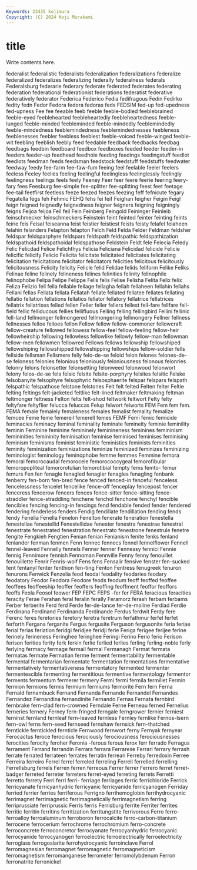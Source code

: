```yaml
---
Keywords: 23435 kojimura
Copyright: (C) 2024 Koji Murakami
---
```


# title

Write contents here.



federalist federalistic federalists federalization federalizations federalize federalized federalizes federalizing
federally federalness federals Federalsburg federarie federary federate federated federates federating
federation federational federationist federations federatist federative federatively federator Federica Federico
Fedia fedifragous Fedin Fedirko fedity fedn Fedor Fedora fedora fedoras
feds FEDSIM fed-up fed-upedness fed-upness Fee fee feeable feeb feeble
feeble-bodied feeblebrained feeble-eyed feeblehearted feebleheartedly feebleheartedness feeble-lunged feeble-minded feebleminded feeble-mindedly
feeblemindedly feeble-mindedness feeblemindedness feeblemindednesses feebleness feeblenesses feebler feebless feeblest feeble-voiced
feeble-winged feeble-wit feebling feeblish feebly feed feedable feedback feedbacks feedbag
feedbags feedbin feedboard feedbox feedboxes feeded feeder feeder-in feeders feeder-up
feedhead feedhole feeding feedings feedingstuff feedlot feedlots feedman feeds feedsman
feedstock feedstuff feedstuffs feedwater feedway feedy fee-farm fee-faw-fum feeing feel
feelable feeler feelers feeless Feeley feelies feeling feelingful feelingless feelinglessly
feelingly feelingness feelings feels feely Feeney Feer feer feere feerie
feering feery-fary fees Feesburg fee-simple fee-splitter fee-splitting feest feet feetage
fee-tail feetfirst feetless feeze feezed feezes feezing feff fefnicute fegary
Fegatella fegs feh Fehmic FEHQ fehs fei feif Feighan feigher
Feigin Feigl feign feigned feignedly feignedness feigner feigners feigning feigningly
feigns Feijoa feijoa Feil feil Fein Feinberg Feingold Feininger Feinleib
feinschmecker feinschmeckers Feinstein feint feinted feinter feinting feints feirie feis
Feisal feiseanna feist feistier feistiest feists feisty felafel felaheen felahin
felanders Felapton felapton Felch Feld Felda Felder Feldman feldsher feldspar
feldsparphyre feldspars feldspath feldspathic feldspathization feldspathoid feldspathoidal feldspathose Feldstein Feldt
fele Felecia Feledy Felic Felicdad Felice Felichthys Felicia Feliciana Felicidad
felicide Felicie felicific felicify Felicio Felicita felicitate felicitated felicitates felicitating
felicitation felicitations felicitator felicitators felicities felicitous felicitously felicitousness Felicity felicity
Felicle felid Felidae felids feliform Felike Feliks Felinae feline felinely
felineness felines felinities felinity felinophile felinophobe Felipa Felipe Felippe Felis
felis Felise Felisha Felita Felix felix Feliza Felizio fell fella
fellable fellage fellagha fellah fellaheen fellahin fellahs Fellani fellas Fellata
fellata Fellatah fellate fellated fellatee fellates fellating fellatio fellation fellations
fellatios fellator fellatory fellatrice fellatrices fellatrix fellatrixes felled fellen Feller
feller fellers fellest fell-fare fellfare fell-field fellic felliducous fellies fellifluous
Felling felling fellingbird Fellini fellinic fell-land fellmonger fellmongered fellmongering fellmongery
Fellner fellness fellnesses felloe felloes fellon Fellow fellow fellow-commoner fellowcraft
fellow-creature fellowed fellowess fellow-feel fellow-feeling fellow-heir fellowheirship fellowing fellowless fellowlike
fellowly fellow-man fellowman fellow-men fellowmen fellowred Fellows fellows fellowship fellowshiped
fellowshiping fellowshipped fellowshipping fellowships fellow-soldier fells fellside fellsman Fellsmere felly
felo-de-se feloid felon felones felones-de-se feloness felonies felonious feloniously feloniousness
felonous felonries felonry felons felonsetter felonsetting felonweed felonwood felonwort felony
felos-de-se fels felsic felsite felsite-porphyry felsites felsitic Felske felsobanyite felsophyre
felsophyric felsosphaerite felspar felspars felspath felspathic felspathose felstone felstones Felt
felt felted Felten felter Feltie felting feltings felt-jacketed feltlike felt-lined
feltmaker feltmaking feltman feltmonger feltness Felton felts felt-shod feltwork feltwort
Felty felty feltyfare feltyflier felucca feluccas Felup felwort felworts FEM
Fem fem fem. FEMA female femalely femaleness females femalist femality
femalize femcee Feme feme femereil femerell femes FEMF Femi femic
femicide feminacies feminacy feminal feminality feminate femineity feminie feminility feminin
Feminine feminine femininely feminineness feminines femininism femininities femininity feminisation feminise
feminised feminises feminising feminism feminisms feminist feministic feministics feminists feminities
feminity feminization feminizations feminize feminized feminizes feminizing feminologist feminology feminophobe
femme femmes Femmine femora femoral femorocaudal femorocele femorococcygeal femorofibular femoropopliteal
femororotulian femorotibial fempty fems femto- femur femurs Fen fen fenagle
fenagled fenagler fenagles fenagling fenbank fenberry fen-born fen-bred fence fenced
fenced-in fenceful fenceless fencelessness fencelet fencelike fence-off fenceplay fencepost fencer
fenceress fencerow fencers fences fence-sitter fence-sitting fence-straddler fence-straddling fenchene fenchol
fenchone fenchyl fencible fencibles fencing fencing-in fencings fend fendable fended
fender fendered fendering fenderless fenders Fendig fendillate fendillation fending fends
fendy Fenelia Fenella Fenelon Fenelton fenerate feneration fenestella fenestellae fenestellid
Fenestellidae fenester fenestra fenestrae fenestral fenestrate fenestrated fenestration fenestrato fenestrone
fenestrule fenetre fengite Fengkieh Fengtien Fenian fenian Fenianism fenite fenks
fenland fenlander fenman fenmen Fenn fennec fennecs fennel fennelflower Fennell
fennel-leaved Fennelly fennels Fenner fenner Fennessy fennici Fennie fennig Fennimore
fennish Fennoman Fennville Fenny fenny fenouillet fenouillette Fenrir Fenris-wolf Fens
fens Fensalir fensive fenster fen-sucked fent fentanyl fenter fenthion fen-ting
Fenton Fentress fenugreek fenuron fenurons Fenwick Fenzelia feod feodal feodality
feodaries feodary feodatory Feodor Feodora Feodore feods feodum feoff feoffed
feoffee feoffees feoffeeship feoffer feoffers feoffing feoffment feoffor feoffors feoffs
Feola Feosol feower FEP FEPC FEPS -fer fer FERA feracious
feracities feracity Ferae Ferahan feral feralin ferally Feramorz ferash ferbam
ferbams Ferber ferberite Ferd ferd Ferde fer-de-lance fer-de-moline Ferdiad Ferdie
Ferdinana Ferdinand Ferdinanda Ferdinande Ferdus ferdwit Ferdy fere Ferenc feres
feretories feretory feretra feretrum ferfathmur ferfel ferfet ferforth Fergana ferganite
Fergus fergusite Ferguson fergusonite feria feriae ferial ferias feriation feridgi
feridjee feridji ferie Feriga ferigee ferijee ferine ferinely ferineness Feringhee
feringhee Feringi Ferino Ferio ferio Ferison ferison ferities ferity ferk
ferkin ferlie ferlied ferlies ferling ferling-noble ferly ferlying fermacy fermage
fermail fermal Fermanagh Fermat fermata fermatas fermate Fermatian ferme ferment
fermentability fermentable fermental fermentarian fermentate fermentation fermentations fermentative fermentatively fermentativeness
fermentatory fermented fermenter fermentescible fermenting fermentitious fermentive fermentology fermentor ferments
fermentum fermerer fermery Fermi fermi fermila fermillet Fermin fermion fermions
fermis fermium fermiums fermorite Fern fern Ferna Fernald fernambuck Fernand
Fernanda Fernande Fernandel Fernandes Fernandez Fernandina fernandinite Fernando Fernas Fernata
fernbird fernbrake fern-clad fern-crowned Ferndale Ferne Ferneau ferned Fernelius ferneries
fernery Ferney fern-fringed ferngale ferngrower fernier ferniest ferninst fernland fernleaf
fern-leaved fernless Fernley fernlike Fernos-Isern fern-owl ferns fern-seed fernseed fernshaw
fernsick fern-thatched ferntickle ferntickled fernticle Fernwood fernwort ferny Fernyak fernyear
Ferocactus feroce ferocious ferociously ferociousness ferociousnesses ferocities ferocity feroher Feronia
-ferous ferous ferox ferr ferrado Ferragus ferrament Ferrand ferrandin Ferrara
ferrara Ferrarese Ferrari ferrary ferrash ferrate ferrated ferrateen ferrates ferratin
ferrean Ferreby ferredoxin Ferree Ferreira ferreiro Ferrel ferrel ferreled ferreling
Ferrell ferrelled ferrelling Ferrellsburg ferrels Ferren ferren ferreous Ferrer ferrer
Ferrero ferret ferret-badger ferreted ferreter ferreters ferret-eyed ferreting ferrets Ferretti
ferretto ferrety Ferri ferri ferri- ferriage ferriages ferric ferrichloride Ferrick
ferricyanate ferricyanhydric ferricyanic ferricyanide ferricyanogen Ferriday ferried ferrier ferries ferriferous
Ferrigno ferrihemoglobin ferrihydrocyanic ferrimagnet ferrimagnetic ferrimagnetically ferrimagnetism ferring ferriprussiate ferriprussic
Ferris ferris Ferrisburg ferrite Ferriter ferrites ferritic ferritin ferritins ferritization
ferritungstite ferrivorous Ferro ferro- ferroalloy ferroaluminum ferroboron ferrocalcite ferro-carbon-titanium ferrocene
ferrocerium ferrochrome ferrochromium ferro-concrete ferroconcrete ferroconcretor ferrocyanate ferrocyanhydric ferrocyanic ferrocyanide
ferrocyanogen ferroelectric ferroelectrically ferroelectricity ferroglass ferrogoslarite ferrohydrocyanic ferroinclave Ferrol ferromagnesian
ferromagnet ferromagnetic ferromagneticism ferromagnetism ferromanganese ferrometer ferromolybdenum Ferron ferronatrite ferronickel
